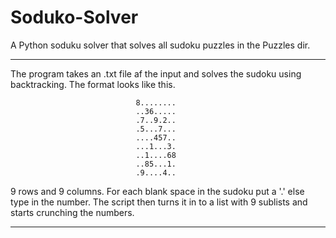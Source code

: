 # Soduko-Solver

A Python soduku solver that solves all sudoku puzzles in the Puzzles dir.

*************************************************************************
The program takes an .txt file af the input and solves the sudoku using 
backtracking. The format looks like this.

                                8........
                                ..36.....
                                .7..9.2..
                                .5...7...
                                ....457..
                                ...1...3.
                                ..1....68
                                ..85...1.
                                .9....4..
                             
9 rows and 9 columns. For each blank space in the sudoku put a '.'
else type in the number. The script then turns it in to a list with 9
sublists and starts crunching the numbers.
*************************************************************************
